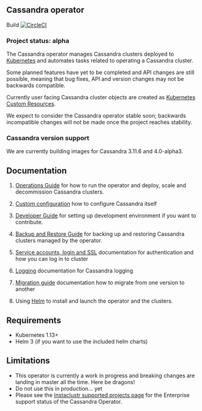 ## Cassandra operator
Build [![CircleCI](https://circleci.com/gh/instaclustr/cassandra-operator/tree/master.svg?style=svg)](https://circleci.com/gh/instaclustr/cassandra-operator/tree/master)

### Project status: alpha
The Cassandra operator manages Cassandra clusters deployed to [Kubernetes](http://kubernetes.io) and automates tasks related to operating a Cassandra cluster.

Some planned features have yet to be completed and API changes are still possible, meaning that bug fixes, API and version changes may not be backwards compatible.

Currently user facing Cassandra cluster objects are created as [Kubernetes Custom Resources](https://kubernetes.io/docs/tasks/access-kubernetes-api/extend-api-custom-resource-definitions/).

We expect to consider the Cassandra operator stable soon; backwards incompatible changes will not be made once the project reaches stability.

### Cassandra version support

We are currently building images for Cassandra 3.11.6 and 4.0-alpha3. 

## Documentation

1) [Operations Guide](./doc/op_guide.md) for how to run the operator and deploy, scale and decommission Cassandra clusters.

1) [Custom configuration](./doc/custom-configuration.md) how to configure Cassandra itself

1) [Developer Guide](./doc/developers.md) for setting up development environment if you want to contribute.

1) [Backup and Restore Guide](./doc/backup_restore.md) for backing up and restoring Cassandra clusters managed by the operator.

1) [Service accounts, login and SSL](./doc/auth.md) documentation for authentication and how you can log in to cluster

1) [Logging](./doc/logging.md) documentation for Cassandra logging

1) [Migration guide](./doc/migration.md) documentation how to migrate from one version to another

1) Using [Helm](./doc/helm.md) to install and launch the operator and the clusters.

## Requirements

- Kubernetes 1.13+
- Helm 3 (if you want to use the included helm charts)

## Limitations

- This operator is currently a work in progress and breaking changes are landing in master all the time. Here be dragons!
- Do not use this in production... yet
- Please see the [Instaclustr supported projects page](https://www.instaclustr.com/support/documentation/announcements/instaclustr-open-source-project-status/) for the Enterprise support status of the Cassandra Operator.